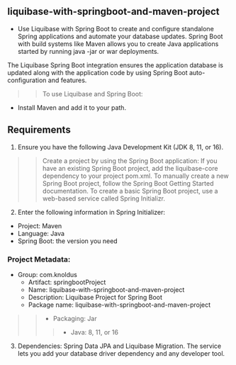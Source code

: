 ## liquibase-with-springboot-and-maven-project

* Use Liquibase with Spring Boot to create and configure standalone Spring applications and automate your database updates. Spring Boot with build systems like Maven allows you to create Java applications started by running java -jar or war deployments.

The Liquibase Spring Boot integration ensures the application database is updated along with the application code by using Spring Boot auto-configuration and features.

>> To use Liquibase and Spring Boot:

* Install Maven and add it to your path.
## Requirements

1. Ensure you have the following Java Development Kit (JDK 8, 11, or 16).
>> Create a project by using the Spring Boot application:
If you have an existing Spring Boot project, add the liquibase-core dependency to your project pom.xml.
To manually create a new Spring Boot project, follow the Spring Boot Getting Started documentation.
To create a basic Spring Boot project, use a web-based service called Spring Initializr.
2. Enter the following information in Spring Initializer:

* Project: Maven
* Language: Java
* Spring Boot: the version you need

### Project Metadata:
* Group: com.knoldus
  * Artifact: springbootProject
  * Name: liquibase-with-springboot-and-maven-project
  * Description: Liquibase Project for Spring Boot
  * Package name: liquibase-with-springboot-and-maven-project
>> * Packaging: Jar
>>> * Java: 8, 11, or 16

3. Dependencies: Spring Data JPA and Liquibase Migration. The service lets you add your database driver dependency and any developer tool.